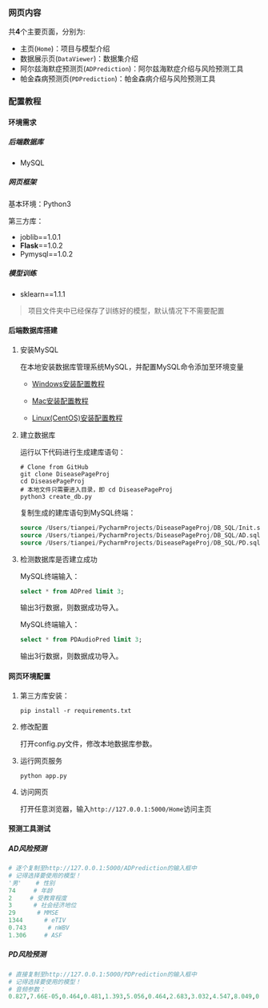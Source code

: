 ### 网页内容

共**4**个主要页面，分别为:

- 主页(`Home`)：项目与模型介绍
- 数据展示页(`DataViewer`)：数据集介绍
- 阿尔兹海默症预测页(`ADPrediction`)：阿尔兹海默症介绍与风险预测工具
- 帕金森病预测页(`PDPrediction`)：帕金森病介绍与风险预测工具

### 配置教程

#### 环境需求

##### 后端数据库

- MySQL

##### 网页框架

基本环境：Python3

第三方库：

- joblib==1.0.1
- **Flask**==1.0.2
- Pymysql==1.0.2

##### 模型训练

- sklearn==1.1.1

> 项目文件夹中已经保存了训练好的模型，默认情况下不需要配置



#### 后端数据库搭建

1. 安装MySQL

   在本地安装数据库管理系统MySQL，并配置MySQL命令添加至环境变量

   - [Windows安装配置教程](https://blog.csdn.net/qq_59636442/article/details/123058454)

   - [Mac安装配置教程](https://www.jianshu.com/p/a9ed0e783aab)
   - [Linux(CentOS)安装配置教程](https://blog.csdn.net/xhmico/article/details/125197747)

2. 建立数据库

   运行以下代码进行生成建库语句：

   ```shell
   # Clone from GitHub
   git clone DiseasePageProj
   cd DiseasePageProj
   # 本地文件只需要进入目录，即 cd DiseasePageProj
   python3 create_db.py
   ```

   复制生成的建库语句到MySQL终端：

   ```sql
   source /Users/tianpei/PycharmProjects/DiseasePageProj/DB_SQL/Init.sql;
   source /Users/tianpei/PycharmProjects/DiseasePageProj/DB_SQL/AD.sql;
   source /Users/tianpei/PycharmProjects/DiseasePageProj/DB_SQL/PD.sql;
   ```

3. 检测数据库是否建立成功

   MySQL终端输入：

   ```sql
   select * from ADPred limit 3;
   ```

   输出3行数据，则数据成功导入。

   MySQL终端输入：

   ```sql
   select * from PDAudioPred limit 3;
   ```

   输出3行数据，则数据成功导入。





#### 网页环境配置

1. 第三方库安装：

   ```shell
   pip install -r requirements.txt
   ```

2. 修改配置

   打开config.py文件，修改本地数据库参数。

3. 运行网页服务

   ```shell
   python app.py
   ```

4. 访问网页

   打开任意浏览器，输入`http://127.0.0.1:5000/Home`访问主页



#### 预测工具测试

##### AD风险预测

```python
# 逐个复制至http://127.0.0.1:5000/ADPrediction的输入框中
# 记得选择要使用的模型！
'男'    # 性别 
74     # 年龄 
2     # 受教育程度
3      # 社会经济地位 
29      # MMSE
1344      # eTIV
0.743      # nWBV
1.306     # ASF
```

##### PD风险预测

```python
# 直接复制至http://127.0.0.1:5000/PDPrediction的输入框中
# 记得选择要使用的模型！
# 音频参数：
0.827,7.66E-05,0.464,0.481,1.393,5.056,0.464,2.683,3.032,4.547,8.049,0.119402,9.859,108.015,107.959,102.496,116.847,192,191,0.09263342
```











